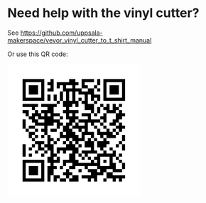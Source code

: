 # Need help with the vinyl cutter?

See <https://github.com/uppsala-makerspace/vevor_vinyl_cutter_to_t_shirt_manual>

Or use this QR code:

![QR for this manual](qr_code.png)
